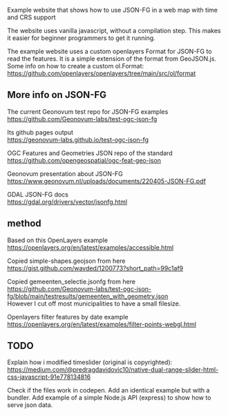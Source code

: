 Example website that shows how to use JSON-FG in a web map with time and CRS support

The website uses vanilla javascript, without a compilation step.
This makes it easier for beginner programmers to get it running.

The example website uses a custom openlayers Format for JSON-FG to read the features.
It is a simple extension of the format from GeoJSON.js.  
Some info on how to create a custom ol.Format:  
https://github.com/openlayers/openlayers/tree/main/src/ol/format

## More info on JSON-FG

The current Geonovum test repo for JSON-FG examples  
https://github.com/Geonovum-labs/test-ogc-json-fg

Its github pages output  
https://geonovum-labs.github.io/test-ogc-json-fg

OGC Features and Geometries JSON repo of the standard  
https://github.com/opengeospatial/ogc-feat-geo-json

Geonovum presentation about JSON-FG  
https://www.geonovum.nl/uploads/documents/220405-JSON-FG.pdf

GDAL JSON-FG docs  
https://gdal.org/drivers/vector/jsonfg.html

## method

Based on this OpenLayers example  
https://openlayers.org/en/latest/examples/accessible.html

Copied simple-shapes.geojson from here  
https://gist.github.com/wavded/1200773?short_path=99c1af9

Copied gemeenten_selectie.jsonfg from here  
https://github.com/Geonovum-labs/test-ogc-json-fg/blob/main/testresults/gemeenten_with_geometry.json  
However I cut off most municipalities to have a small filesize.

Openlayers filter features by date example  
https://openlayers.org/en/latest/examples/filter-points-webgl.html

## TODO

Explain how i modified timeslider (original is copyrighted):
https://medium.com/@predragdavidovic10/native-dual-range-slider-html-css-javascript-91e778134816

Check if the files work in codepen.
Add an identical example but with a bundler.
Add example of a simple Node.js API (express) to show how to serve json data.
